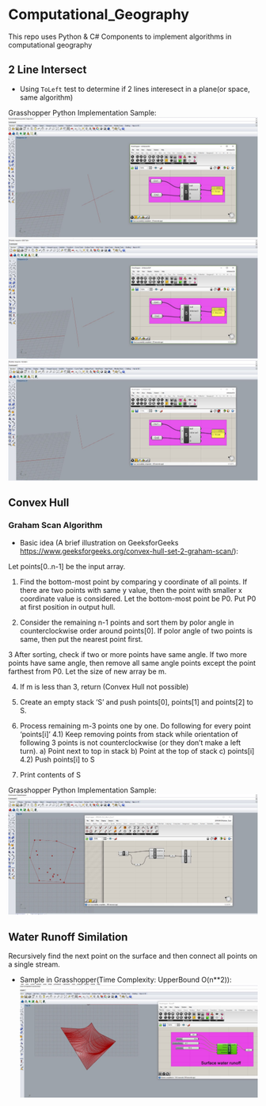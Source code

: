 # Computational_Geography

This repo uses Python & C# Components to implement algorithms in computational geography

## 2 Line Intersect

 - Using `ToLeft` test to determine if 2 lines interesect in a plane(or space, same algorithm)

Grasshopper Python Implementation Sample:
![alt text](https://github.com/LeoYuanjieLi/Computational_Geography/blob/master/TwoLineIntersect/3d-case-1.JPG)
![alt text](https://github.com/LeoYuanjieLi/Computational_Geography/blob/master/TwoLineIntersect/3d-case-2.JPG)
![alt text](https://github.com/LeoYuanjieLi/Computational_Geography/blob/master/TwoLineIntersect/3d-case-3.JPG)


## Convex Hull

### Graham Scan Algorithm

- Basic idea (A brief illustration on GeeksforGeeks https://www.geeksforgeeks.org/convex-hull-set-2-graham-scan/): 

Let points[0..n-1] be the input array.

1) Find the bottom-most point by comparing y coordinate of all points. If there are two points with same y value, then the point with smaller x coordinate value is considered. Let the bottom-most point be P0. Put P0 at first position in output hull.

2) Consider the remaining n-1 points and sort them by polor angle in counterclockwise order around points[0]. If polor angle of two points is same, then put the nearest point first.

3 After sorting, check if two or more points have same angle. If two more points have same angle, then remove all same angle points except the point farthest from P0. Let the size of new array be m.

4) If m is less than 3, return (Convex Hull not possible)

5) Create an empty stack ‘S’ and push points[0], points[1] and points[2] to S.

6) Process remaining m-3 points one by one. Do following for every point ‘points[i]’
        4.1) Keep removing points from stack while orientation of following 3 points is not counterclockwise (or they don’t make a left turn).
            a) Point next to top in stack
            b) Point at the top of stack
            c) points[i]
         4.2) Push points[i] to S

5) Print contents of S

Grasshopper Python Implementation Sample:
![alt text](https://raw.githubusercontent.com/LeoYuanjieLi/Computational_Geography/master/Graham_Scan_Algorithm/Graham-Scan-Image.JPG)



## Water Runoff Similation

Recursively find the next point on the surface and then connect all points on a single stream.

- Sample in Grasshopper(Time Complexity: UpperBound O(n**2)):
![alt text](https://raw.githubusercontent.com/LeoYuanjieLi/Computational_Geography/master/WaterRunOff/img-1.JPG)
